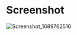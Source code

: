 # Screenshot

![Screenshot_1689762516](https://github.com/shinchandler/minimal_login_ui/assets/63005250/bccd13a5-1ea2-4dd8-a8e9-aaa0a4d6c8b5)
